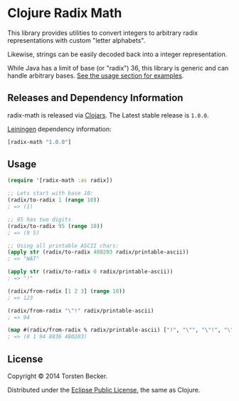 

# Clojure Radix Math

This library provides utilities to convert integers to arbitrary radix representations with custom "letter alphabets".

Likewise, strings can be easily decoded back into a integer representation.

While Java has a limit of base (or "radix") 36, this library is generic and can handle arbitrary bases. [See the usage section for examples](#usage).


## Releases and Dependency Information

radix-math is released via [Clojars](https://clojars.org/radix-math). The Latest stable release is `1.0.0`.

[Leiningen](https://github.com/technomancy/leiningen) dependency information:

```clojure
[radix-math "1.0.0"]
```


## Usage

```clojure
(require '[radix-math :as radix])

;; Lets start with base 10:
(radix/to-radix 1 (range 10))
; => (1)

;; 95 has two digits
(radix/to-radix 95 (range 10))
; => (9 5)

;; Using all printable ASCII chars:
(apply str (radix/to-radix 480203 radix/printable-ascii))
; => "WAT"

(apply str (radix/to-radix 0 radix/printable-ascii))
; => "!"

(radix/from-radix [1 2 3] (range 10))
; => 123

(radix/from-radix "\"!" radix/printable-ascii)
; => 94

(map #(radix/from-radix % radix/printable-ascii) ["!", "\"", "\"!", "\"!!", "WAT"])
; => (0 1 94 8836 480203)
```


## License

Copyright © 2014 Torsten Becker.

Distributed under the [Eclipse Public License](http://www.eclipse.org/legal/epl-v10.html), the same as Clojure.

